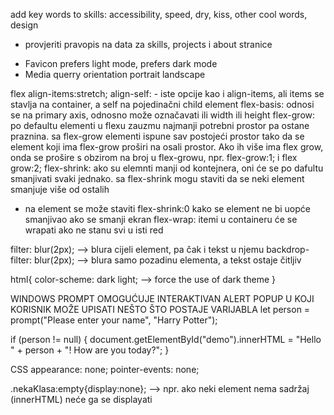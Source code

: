 add key words to skills:
accessibility, speed, dry, kiss, other cool words, design

-   provjeriti pravopis na data za skills, projects i about stranice

*   Favicon prefers light mode, prefers dark mode
*   Media querry orientation portrait landscape

flex
align-items:stretch;
align-self: - iste opcije kao i align-items, ali items se stavlja na container, a self na pojedinačni child element
flex-basis: odnosi se na primary axis, odnosno može označavati ili width ili height
flex-grow: po defaultu elementi u flexu zauzmu najmanji potrebni prostor pa ostane praznina. sa flex-grow elementi ispune sav postojeći prostor tako da se element koji ima flex-grow proširi na osali prostor. Ako ih više ima flex grow, onda se prošire s obzirom na broj u flex-growu, npr. flex-grow:1; i flex grow:2;
flex-shrink: ako su elemnti manji od kontejnera, oni će se po dafultu smanjivati svaki jednako. sa flex-shrink mogu staviti da se neki element smanjuje više od ostalih

-   na element se može staviti flex-shrink:0 kako se element ne bi uopće smanjivao ako se smanji ekran
    flex-wrap: itemi u containeru će se wrapati ako ne stanu svi u isti red

filter: blur(2px); --> blura cijeli element, pa čak i tekst u njemu
backdrop-filter: blur(2px); --> blura samo pozadinu elementa, a tekst ostaje čitljiv

html{
color-scheme: dark light; --> force the use of dark theme
}

WINDOWS PROMPT OMOGUĆUJE INTERAKTIVAN ALERT POPUP U KOJI KORISNIK MOŽE UPISATI NEŠTO ŠTO POSTAJE VARIJABLA
let person = prompt("Please enter your name", "Harry Potter");

if (person != null) {
document.getElementById("demo").innerHTML =
"Hello " + person + "! How are you today?";
}

CSS
appearance: none;
pointer-events: none;

.nekaKlasa:empty{display:none}; --> npr. ako neki element nema sadržaj (innerHTML) neće ga se displayati
